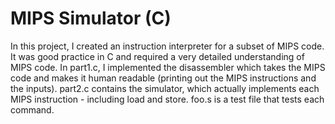 MIPS Simulator (C)
=

In this project, I created an instruction interpreter for a subset of MIPS code. It was good practice in C and required a very detailed understanding of MIPS code. In part1.c, I implemented the disassembler which takes the MIPS code and makes it human readable (printing out the MIPS instructions and the inputs). part2.c contains the simulator, which actually implements each MIPS instruction - including load and store. foo.s is a test file that tests each command. 
